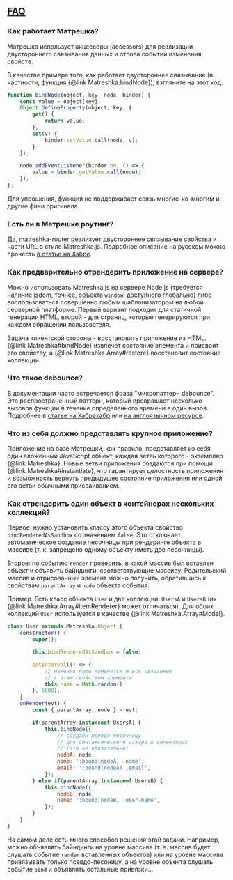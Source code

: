 ## [FAQ](#!faq)

### Как работает Матрешка?

Матрешка использует акцессоры (accessors) для реализации двустороннего связывания данных и отлова событий изменения свойств.

В качестве примера того, как работает двустороннее связывание (в частности, функция {@link Matreshka.bindNode}), взгляните на этот код:
```js
function bindNode(object, key, node, binder) {
    const value = object[key];
    Object.defineProperty(object, key, {
        get() {
            return value;
        },
        set(v) {
            binder.setValue.call(node, v);
        }
    });

    node.addEventListener(binder.on, () => {
        value = binder.getValue.call(node);
    });
};
```
Для упрощения, функция не поддерживает связь многие-ко-многим и другие фичи оригинала.


### Есть ли в Матрешке роутинг?
Да, [matreshka-router](https://github.com/matreshkajs/matreshka-router) реализует двустороннее связывание свойства и части URL в стиле Matreshka.js. Подробное описание на русском можно прочесть [в статье на Хабре](https://habrahabr.ru/company/matreshka/blog/277171/).

### Как предварительно отрендерить приложение на сервере?

Можно использовать Matreshka.js на сервере Node.js (требуется наличие [jsdom](https://github.com/tmpvar/jsdom), точнее, объекта ``window``, доступного глобально) либо воспользоваться совершенно любым шаблонизатором на любой серверной платформе. Первый вариант подходит для статичной генерации HTML, второй - для страниц, которые генерируются при каждом обращении пользователя.

Задача клиентской стороны - восстановить приложение из HTML. {@link Matreshka#bindNode} извлечет состояние элемента и присвоит его свойству, а {@link Matreshka.Array#restore} восстановит состояние коллекции.


### Что такое debounce?

В документации часто встречается фраза "микропаттерн debounce". Это распространенный паттерн, который превращает несколько вызовов функции в течение определенного времени в один вызов. Подробнее в [статье на Хабрахабр](https://habrahabr.ru/post/60957/) или [на англоязычном ресурсе](https://davidwalsh.name/javascript-debounce-function).

### Что из себя должно представлять крупное приложение?

Приложение на базе Матрешки, как правило, представляет из себя один вложенный JavaScript объект, каждая ветвь которого - экземпляр {@link Matreshka}. Новые ветви приложения создаются при помощи {@link Matreshka#instantiate}, что гарантирует целостность приложения и возможность вернуть предыдущее состояние приложения или одной его ветви обычными присваиванием.


### Как отрендерить один объект в контейнерах нескольких коллекций?

Первое: нужно установить классу этого объекта свойство ``bindRenderedAsSandbox`` со значением ``false``. Это отключает автоматическое создание песочницы при рендеринге объекта в массиве (т. к. запрещено одному объекту иметь две песочницы).

Второе: по событию ``render`` проверить, в какой массив был вставлен объект и объявить байндинги, соответствующие массиву. Родительский массив и отрисованный элемент можно получить, обратившись к свойствам ``parentArray`` и ``node`` объекта события.

Пример. Есть класс объекта ``User`` и две коллекции: ``UsersA`` и ``UsersB`` (их {@link Matreshka.Array#itemRenderer} может отличаться). Для обоих коллекций ``User`` используется в качестве {@link Matreshka.Array#Model}.

```js
class User extends Matreshka.Object {
	constructor() {
		super();

		this.bindRenderedAsSandbox = false;

		setInterval(() => {
			// изменив name изменятся и все связанные
			// с этим свойством элементы
			this.name = Math.random();
		}, 5000);
	}
	onRender(evt) {
		const { parentArray, node } = evt;

		if(parentArray instanceof UsersA) {
			this.bindNode({
				// создаём псевдо-песочницу
				// для синтаксического сахара в селекторах
				// (это не обязательно)
				nodeA: node,
				name: ':bound(nodeA) .name',
				email: ':bound(nodeA) .email',
			});
		} else if(parentArray instanceof UsersB) {
			this.bindNode({
				nodeB: node,
				name: ':bound(nodeB) .user-name',
			});
		}
	}
}
```

На самом деле есть много способов решения этой задачи. Например, можно объявлять байндинги на уровне массива (т. е. массив будет слушать событие ``render`` вставленных объектов) или на уровне массива привязывать только псевдо-песоницу, а на уровне объекта слушать событие ``bind`` и объявлять остальные привязки...

